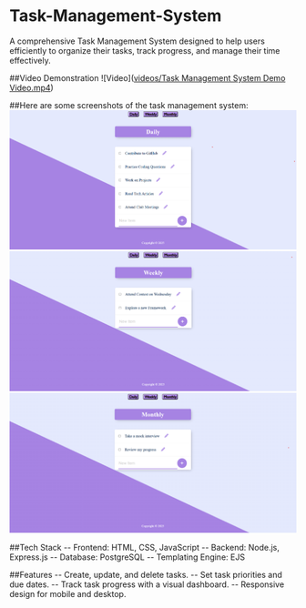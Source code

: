 # Task-Management-System

A comprehensive Task Management System designed to help users efficiently to organize their tasks, track progress, and manage their time effectively.

##Video Demonstration
![Video]([videos/Task Management System Demo Video.mp4](https://github.com/pratikdeoke/Task-Management-System/blob/main/videos/Task%20Management%20System%20Demo%20Video.mp4))

##Here are some screenshots of the task management system:
![Daily Tasks Image](https://github.com/pratikdeoke/Task-Management-System/blob/main/screenshots/homepage_a.png)
![Weekly Tasks Image](https://github.com/pratikdeoke/Task-Management-System/blob/main/screenshots/homepage_b.png)
![Monthly Tasks Image](https://github.com/pratikdeoke/Task-Management-System/blob/main/screenshots/homepage_c.png)

##Tech Stack
-- Frontend: HTML, CSS, JavaScript
-- Backend: Node.js, Express.js
-- Database: PostgreSQL
-- Templating Engine: EJS

##Features
-- Create, update, and delete tasks.
-- Set task priorities and due dates.
-- Track task progress with a visual dashboard.
-- Responsive design for mobile and desktop.
